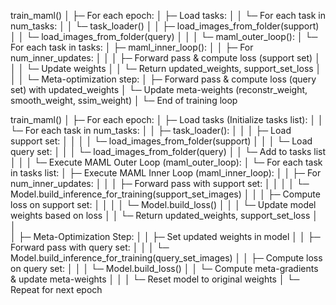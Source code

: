 train_maml()
│
├─ For each epoch:
│  ├─ Load tasks:
│  │  └─ For each task in num_tasks:
│  │     └─ task_loader()
│  │        ├─ load_images_from_folder(support)
│  │        └─ load_images_from_folder(query)
│  │
│  └─ maml_outer_loop():
│     └─ For each task in tasks:
│        ├─ maml_inner_loop():
│        │  ├─ For num_inner_updates:
│        │  │  ├─ Forward pass & compute loss (support set)
│        │  │  └─ Update weights
│        │  └─ Return updated_weights, support_set_loss
│        │
│        └─ Meta-optimization step:
│           ├─ Forward pass & compute loss (query set) with updated_weights
│           └─ Update meta-weights (reconstr_weight, smooth_weight, ssim_weight)
│
└─ End of training loop


train_maml()
│
├─ For each epoch:
│  ├─ Load tasks (Initialize tasks list):
│  │  └─ For each task in num_tasks:
│  │     ├─ task_loader():
│  │     │  ├─ Load support set:
│  │     │  │  └─ load_images_from_folder(support)
│  │     │  └─ Load query set:
│  │     │     └─ load_images_from_folder(query)
│  │     └─ Add to tasks list
│  │
│  └─ Execute MAML Outer Loop (maml_outer_loop):
│     └─ For each task in tasks list:
│        ├─ Execute MAML Inner Loop (maml_inner_loop):
│        │  ├─ For num_inner_updates:
│        │  │  ├─ Forward pass with support set:
│        │  │  │  └─ Model.build_inference_for_training(support_set_images)
│        │  │  ├─ Compute loss on support set:
│        │  │  │  └─ Model.build_loss()
│        │  │  └─ Update model weights based on loss
│        │  └─ Return updated_weights, support_set_loss
│        │                                       
│        ├─ Meta-Optimization Step:
│        │  ├─ Set updated weights in model
│        │  ├─ Forward pass with query set:
│        │  │  └─ Model.build_inference_for_training(query_set_images)
│        │  ├─ Compute loss on query set:
│        │  │  └─ Model.build_loss()
│        │  └─ Compute meta-gradients & update meta-weights
│        │
│        └─ Reset model to original weights
│
└─ Repeat for next epoch
